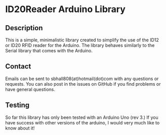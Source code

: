 ID20Reader Arduino Library
==========================

## Description
This is a simple, minimalistic library created to simplify the use of the ID12 or ID20 RFID reader for the Arduino.
The library behaves similarly to the Serial library that comes with the Arduino.

## Contact
Emails can be sent to sbhall808(at)hotmail(dot)com with any questions or requests. 
You can also post in the issues on GitHub if you find problems or have general questions.

## Testing
So far this library has only been tested with an Arduino Uno (rev 3.) If you have success with other versions of the arduino, I would very much like to know about it!
